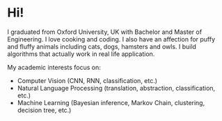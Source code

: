 # Hi!
I graduated from Oxford University, UK with Bachelor and Master of Engineering. I love cooking and coding. I also have an affection for puffy and fluffy animals including cats, dogs, hamsters and owls.
I build algorithms that actually work in real life application.

My academic interests focus on:
* Computer Vision (CNN, RNN, classification, etc.)
* Natural Language Processing (translation, abstraction, classification, etc.)
* Machine Learning (Bayesian inference, Markov Chain, clustering, decision tree, etc.)
